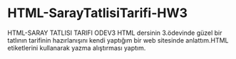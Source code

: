 # HTML-SarayTatlisiTarifi-HW3
HTML-SARAY TATLISI TARIFI ODEV3
HTML dersinin 3.ödevinde güzel bir tatlının tarifinin hazırlanışını kendi yaptığım bir web sitesinde anlattım.HTML etiketlerini kullanarak yazma alıştırması yaptım.
